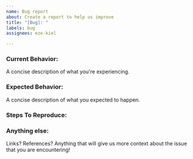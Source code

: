 ```yaml
---
name: Bug report
about: Create a report to help us improve
title: "[Bug]: "
labels: bug
assignees: eze-kiel

---
```


### Current Behavior:

A concise description of what you're experiencing.

### Expected Behavior:

A concise description of what you expected to happen.

### Steps To Reproduce:

### Anything else:

Links? References? Anything that will give us more context about the issue that you are encountering!
